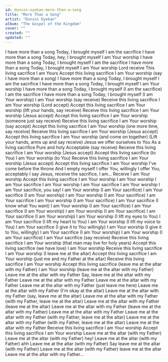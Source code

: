 ```yaml
---
id: dunsin-oyekan-more-than-a-song
title: "More Than a Song"
artist: "Dunsin Oyekan"
album: "The Gospel of the Kingdom"
cover: ""
created: ""
updated: ""
---
```


I have more than a song
Today, I brought myself
I am the sacrifice
I have more than a song
Today, hey, I brought myself
I am Your worship
I have more than a song
Today, I brought myself
I am the sacrifice
I have more than a song
Today, I brought myself
I am Your worship
Lord receive
This living sacrifice
I am Yours
Accept this living sacrifice
I am Your worship (say I have more than a song)
I have more than a song
Today, I brought myself
I am the sacrifice
I have more than a song
Today, I brought myself
I am Your worship
I have more than a song
Today, I brought myself (I am the sacrifice)
I am the sacrifice
I have more than a song
Today, I brought myself (I am Your worship)
I am Your worship (say receive)
Receive this living sacrifice
I am Your worship (Lord accept)
Accept this living sacrifice
I am Your worship (lift your hands, say receive)
Receive this living sacrifice
I am Your worship (Jesus accept)
Accept this living sacrifice
I am Your worship (someone just say receive)
Receive this living sacrifice
I am Your worship (say accept)
Accept this living sacrifice
I am Your worship (one more time, say receive)
Receive this living sacrifice
I am Your worship (Jesus accept)
Accept this living sacrifice
I am Your worship (and come on together)
(Lift your hands, arms up and say receive)
Jesus we offer ourselves to You
As a living sacrifice
Pure and holy
Acceptable (say receive)
Receive this living sacrifice
I am Your worship (Jesus accept)
Accept this living sacrifice (to You)
I am Your worship (to You)
Receive this living sacrifice
I am Your worship (Jesus accept)
Accept this living sacrifice
I am Your worship
I've come before the throne
And I empty myself
I offer You, willingly
I offer You, acceptably
I say Jesus, receive the sacrifice, I am...
Receive
I am Your worship
Accept this living sacrifice
I am Your worship
I am Your worship
I am Your sacrifice
I am Your worship
I am Your sacrifice
I am Your worship
I am Your sacrifice, you say!
I am Your worship (I am Your sacrifice)
I am Your sacrifice (I am Your worship)
I am Your worship (I am Your sacrifice)
I am Your sacrifice
I am Your worship (I am Your sacrifice)
I am Your sacrifice (I know what You want)
I am Your worship (I am Your sacrifice)
I am Your sacrifice (I am Your worship)
I am Your worship (I am Your sacrifice)
I am Your sacrifice (I am Your worship)
I am Your worship (I lift my eyes to You)
I am Your sacrifice (I lift my heart to You)
I am Your worship (I lift my voice to You)
I am Your sacrifice (I give it to You willingly)
I am Your worship (I give it to You, willingly)
I am Your sacrifice (I am Your worship)
I am Your worship (I am Your sacrifice)
I am Your sacrifice (say receive)
Receive this living sacrifice
I am Your worship (that man may live for holy years)
Accept this living sacrifice (we have love)
I am Your worship
Receive this living sacrifice
I am Your worship (I leave me at the altar)
Accept this living sacrifice
I am Your worship (just me and my Father at the altar)
Receive this living sacrifice
I am Your worship
Accept this living sacrifice (leave me at the altar with my Father)
I am Your worship (leave me at the altar with my Father)
Leave me at the altar with my Father
Say, leave me at the altar with my Father
Leave me at the altar with my Father
Leave me at the altar with my Father
Leave me at the altar with my Father (just leave me here)
Leave me at the altar with my Father (I'm okay at the altar)
Leave me at the altar with my Father (say, leave me at the altar)
Leave me at the altar with my Father (with my Father, leave me at the altar)
Leave me at the altar with my Father (leave me at the altar)
Leave me at the altar with my Father (leave me at the altar with my Father)
Leave me at the altar with my Father
Leave me at the altar with my Father (with my Father, leave me at the altar)
Leave me at the altar with my Father (with my Father, leave me at the altar)
Leave me at the altar with my Father
Receive this living sacrifice
I am Your worship
Accept this living sacrifice
I am Your worship
Leave me at the altar (with my Father)
Leave me at the altar (with my Father) hey!
Leave me at the altar (with my Father) ahh
Leave me at the altar (with my Father)
Say leave me at the altar (with my Father)
Leave me at the altar (with my Father) leave me at the altar
Leave me at the altar with my Father...
